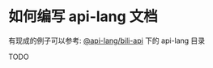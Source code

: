 # 如何编写 api-lang 文档

有现成的例子可以参考: [@api-lang/bili-api](https://github.com/api-lang/bili-api) 下的 api-lang 目录

TODO
